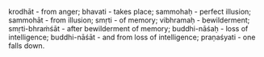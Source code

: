 krodhāt - from anger; bhavati - takes place; sammohaḥ - perfect illusion; sammohāt - from illusion; smṛti - of memory; vibhramaḥ - bewilderment; smṛti-bhraṁśāt - after bewilderment of memory; buddhi-nāśaḥ - loss of intelligence; buddhi-nāśāt - and from loss of intelligence; praṇaśyati - one falls down.